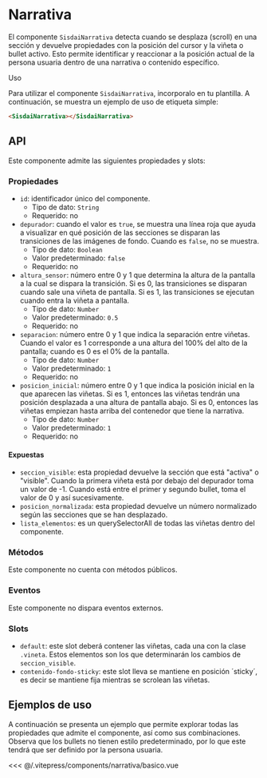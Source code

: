 <script setup>
import EjemploBasico from "../../.vitepress/components/narrativa/basico.vue";
</script>

# Narrativa

El componente `SisdaiNarrativa` detecta cuando se desplaza (scroll) en una sección y devuelve propiedades con la posición del cursor y la viñeta o bullet activo. Esto permite identificar y reaccionar a la posición actual de la persona usuaria dentro de una narrativa o contenido específico.

Uso

Para utilizar el componente `SisdaiNarrativa`, incorporalo en tu plantilla. A continuación, se muestra un ejemplo de uso de etiqueta simple:

```html
<SisdaiNarrativa></SisdaiNarrativa>
```

<section id="api">

## API

Este componente admite las siguientes propiedades y slots:

### Propiedades

- `id`: identificador único del componente.
  - Tipo de dato: `String`
  - Requerido: no
- `depurador`: cuando el valor es `true`, se muestra una línea roja que ayuda a visualizar en qué posición de las secciones se disparan las transiciones de las imágenes de fondo. Cuando es `false`, no se muestra.
  - Tipo de dato: `Boolean`
  - Valor predeterminado: `false`
  - Requerido: no
- `altura_sensor`: número entre 0 y 1 que determina la altura de la pantalla a la cual se dispara la transición. Si es 0, las transiciones se disparan cuando sale una viñeta de pantalla. Si es 1, las transiciones se ejecutan cuando entra la viñeta a pantalla.
  - Tipo de dato: `Number`
  - Valor predeterminado: `0.5`
  - Requerido: no
- `separacion`: número entre 0 y 1 que indica la separación entre viñetas. Cuando el valor es 1 corresponde a una altura del 100% del alto de la pantalla; cuando es 0 es el 0% de la pantalla.
  - Tipo de dato: `Number`
  - Valor predeterminado: `1`
  - Requerido: no
- `posicion_inicial`: número entre 0 y 1 que indica la posición inicial en la que aparecen las viñetas. Si es 1, entonces las viñetas tendrán una posición desplazada a una altura de pantalla abajo. Si es 0, entonces las viñetas empiezan hasta arriba del contenedor que tiene la narrativa.
  - Tipo de dato: `Number`
  - Valor predeterminado: `1`
  - Requerido: no

#### Expuestas

- `seccion_visible`: esta propiedad devuelve la sección que está "activa" o "visible". Cuando la primera viñeta está por debajo del depurador toma un valor de -1. Cuando está entre el primer y segundo bullet, toma el valor de 0 y así sucesivamente.
- `posicion_normalizada`: esta propiedad devuelve un número normalizado según las secciones que se han desplazado.
- `lista_elementos`: es un querySelectorAll de todas las viñetas dentro del componente.

### Métodos

Este componente no cuenta con métodos públicos.

### Eventos

Este componente no dispara eventos externos.

### Slots

- `default`: este slot deberá contener las viñetas, cada una con la clase `.vineta`. Estos elementos son los que determinarán los cambios de `seccion_visible`.
- `contenido-fondo-sticky`: este slot lleva se mantiene en posición ´sticky´, es decir se mantiene fija mientras se scrolean las viñetas.

</section>

<section id="ejemplos">

## Ejemplos de uso

A continuación se presenta un ejemplo que permite explorar todas las propiedades que admite el componente, así como sus combinaciones. Observa que los bullets no tienen estilo predeterminado, por lo que este tendrá que ser definido por la persona usuaria.

<!-- <utils-ejemplo-doc ruta="narrativa/basico.vue"/> -->
<EjemploBasico />
<<< @/.vitepress/components/narrativa/basico.vue

</section>
